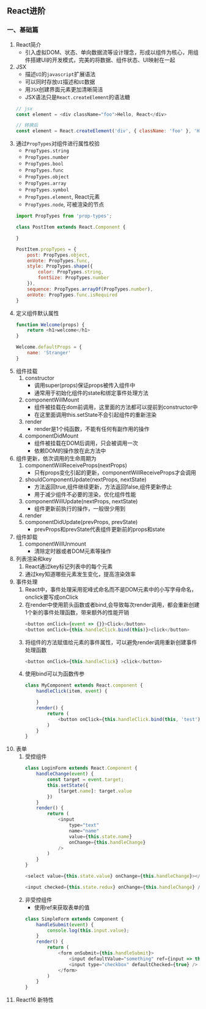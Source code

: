 ## React进阶
### 一、基础篇
1. React简介
    * 引入虚拟DOM、状态、单向数据流等设计理念，形成以组件为核心，用组件搭建UI的开发模式，完美的将数据、组件状态、UI映射在一起
2. JSX
    * 描述`UI`的`javascript`扩展语法
    * 可以同时存放`UI`描述和`UI`数据
    * 用`JSX`创建界面元素更加清晰简洁
    * JSX语法只是`React.createElement`的语法糖
    ```js
    // jsx
    const element = <div className="foo">Hello, React</div>

    // 转换后
    const element = React.createElement('div', { className: 'foo' }, 'Hello, React');
    ```
3. 通过`PropTypes`对组件进行属性校验
    * `PropTypes.string`
    * `PropTypes.number`
    * `PropTypes.bool`
    * `PropTypes.func`
    * `PropTypes.object`
    * `PropTypes.array`
    * `PropTypes.symbol`
    * `PropTypes.element`, React元素
    * `PropTypes.node`, 可被渲染的节点
    ```js
    import PropTypes from 'prop-types';

    class PostItem extends React.Component {

    }

    PostItem.propTypes = {
        post: PropTypes.object,
        onVote: PropTypes.func,
        style: PropTypes.shape({
            color: PropTypes.string,
            fontSize: PropTypes.number
        }),
        sequence: PropTypes.arrayOf(PropTypes.number),
        onVote: PropTypes.func.isRequired
    }
    ```
4. 定义组件默认属性
    ```js
    function Welcome(props) {
        return <h1>welcome</h1>
    }

    Welcome.defaultProps = {
        name: 'Stranger'
    }
    ```
5. 组件挂载
    1. constructor
        * 调用super(props)保证props被传入组件中
        * 通常用于初始化组件的state和绑定事件处理方法
    2. componentWillMount
        * 组件被挂载在dom前调用，这里面的方法都可以提前到constructor中
        * 在这里面调用this.setState不会引起组件的重新渲染
    3. render
        * render是1个纯函数，不能有任何有副作用的操作
    4. componentDidMount
        * 组件被挂载在DOM后调用，只会被调用一次
        * 依赖DOM的操作放在此方法中
6. 组件更新，依次调用的生命周期为
    1. componentWillReceiveProps(nextProps)
        * 只有props变化引起的更新，componentWillReceiveProps才会调用
    2. shouldComponentUpdate(nextProps, nextState)
        * 方法返回true,组件继续更新，方法返回false,组件更新停止
        * 用于减少组件不必要的渲染，优化组件性能
    3. componentWillUpdate(nextProps, nextState)
        * 组件更新前执行的操作，一般很少用到
    4. render
    5. componentDidUpdate(prevProps, prevState)
        * prevProps和prevState代表组件更新前的props和state
7. 组件卸载
    1. componentWillUnmount
        * 清除定时器或者DOM元素等操作
8. 列表渲染和key
    1. React通过key标记列表中的每个元素
    2. 通过key知道哪些元素发生变化，提高渲染效率
9. 事件处理
    1. React中，事件处理采用驼峰式命名而不是DOM元素中的小写字母命名，onclick要写成onClick
    2. 在render中使用箭头函数或者bind,会导致每次render调用，都会重新创建1个新的事件处理函数，带来额外的性能开销
        ```js
        <button onClick={event => {}}>Click</button>
        <button onClick={this.handleClick.bind(this)}>click</button>
        ```
    3. 将组件的方法赋值给元素的事件属性，可以避免render调用重新创建事件处理函数
        ```js
        <button onClick={this.handleClick} >click</button>
        ```
    4. 使用bind可以为函数传参   
        ```js
        class MyComponent extends React.component {
            handleClick(item, event) {

            }
            render() {
                return (
                    <button onClick={this.handleClick.bind(this, 'test')}></button>
                )
            }
        }
        ```
10. 表单
    1. 受控组件
        ```js
        class LoginForm extends React.Component {
            handleChange(event) {
                const target = event.target;
                this.setState({
                    [target.name]: target.value
                })
            }
            render() {
                return (
                    <input
                        type="text"
                        name="name"
                        value={this.state.name}
                        onChange={this.handleChange}
                    />
                )
            }
        }
        ```
        ```js
        <select value={this.state.value} onChange={this.handleChange}></select>
        ```
        ```js
        <input checked={this.state.redux} onChange={this.handleChange} />
        ```
    2. 非受控组件
        * 使用ref来获取表单的值
        ```js
        class SimpleForm extends Component {
            handleSubmit(event) {
                console.log(this.input.value);
            }
            render() {
                return (
                    <form onSubmit={this.handleSubmit}>
                        <input defaultValue="something" ref={input => this.input = input} />
                        <input type="checkbox" defaultChecked={true} />
                    </form>
                )
            }
        }
        ```
11. React16 新特性
